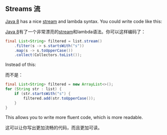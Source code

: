 ## Streams 流

[Java 8][java8] has a nice [stream][javastream] and lambda syntax. You could
write code like this:

[Java 8][java8]有了一个非常漂亮的[stream][javastream]和lambda语法。你可以这样编码了：

```java
final List<String> filtered = list.stream()
    .filter(s -> s.startsWith("s"))
    .map(s -> s.toUpperCase())
    .collect(Collectors.toList());
```

Instead of this:

而不是：

```java
final List<String> filtered = new ArrayList<>();
for (String str : list) {
    if (str.startsWith("s") {
        filtered.add(str.toUpperCase());
    }
}
```

This allows you to write more fluent code, which is more readable.

这可以让你写出更加流畅的代码，而且更加可读。

[java8]: http://www.java8.org/
[javastream]: http://blog.hartveld.com/2013/03/jdk-8-33-stream-api.html
